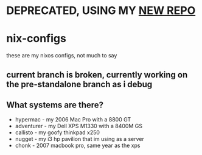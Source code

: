 # DEPRECATED, USING MY [NEW REPO](https://github.com/beanigen/nix-flake)
# nix-configs
these are my nixos configs, not much to say
## current branch is broken, currently working on the pre-standalone branch as i debug


## What systems are there?
+ hypermac - my 2006 Mac Pro with a 8800 GT
+ adventurer - my Dell XPS M1330 with a 8400M GS
+ callisto - my goofy thinkpad x250
+ nugget - my i3 hp pavilion that im using as a server
+ chonk - 2007 macbook pro, same year as the xps
